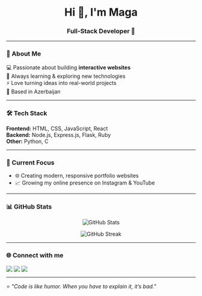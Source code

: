 <h1 align="center">Hi 👋, I'm Maga</h1>
<h3 align="center">Full-Stack Developer 🚀</h3>

---

### 🌟 About Me  
💻 Passionate about building **interactive websites**  
🎯 Always learning & exploring new technologies  
⚡ Love turning ideas into real-world projects  
📍 Based in Azerbaijan  

---

### 🛠 Tech Stack  
**Frontend:** HTML, CSS, JavaScript, React  
**Backend:** Node.js, Express.js, Flask, Ruby  
**Other:** Python, C

---

### 📌 Current Focus  
- 🌐 Creating modern, responsive portfolio websites  
- 📈 Growing my online presence on Instagram & YouTube  

---

### 📊 GitHub Stats  
<p align="center">
  <img src="https://github-readme-stats.vercel.app/api?username=TaghiyevMahammad&show_icons=true&theme=tokyonight" alt="GitHub Stats" />
</p>
<p align="center">
  <img src="https://github-readme-streak-stats.herokuapp.com/?user=TaghiyevMahammad&theme=tokyonight" alt="GitHub Streak" />
</p>

---

### 🌐 Connect with me  
<p align="left">
<a href="https://www.instagram.com/YOUR_INSTAGRAM" target="_blank"><img align="center" src="https://img.shields.io/badge/Instagram-E4405F?style=for-the-badge&logo=instagram&logoColor=white" /></a>
<a href="https://www.youtube.com/YOUR_YOUTUBE" target="_blank"><img align="center" src="https://img.shields.io/badge/YouTube-FF0000?style=for-the-badge&logo=youtube&logoColor=white" /></a>
<a href="https://www.linkedin.com/in/YOUR_LINKEDIN" target="_blank"><img align="center" src="https://img.shields.io/badge/LinkedIn-0A66C2?style=for-the-badge&logo=linkedin&logoColor=white" /></a>
</p>

---

⭐ *"Code is like humor. When you have to explain it, it’s bad."*
